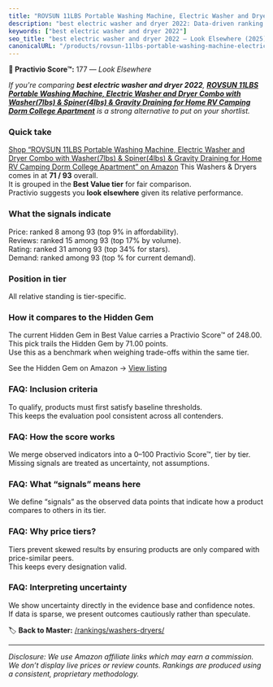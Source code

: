 ```yaml
---
title: "ROVSUN 11LBS Portable Washing Machine, Electric Washer and Dryer Combo with Washer(7lbs) & Spiner(4lbs) & Gravity Draining for Home RV Camping Dorm College Apartment"
description: "best electric washer and dryer 2022: Data-driven ranking using the Practivio Score™. Positioned by quality, value, demand, findability, momentum."
keywords: ["best electric washer and dryer 2022"]
seo_title: "best electric washer and dryer 2022 — Look Elsewhere (2025)"
canonicalURL: "/products/rovsun-11lbs-portable-washing-machine-electric-washer-and-dryer-combo-with-washer7lbs-spiner4lbs-gravity-draining-for-home-rv-camping-dorm-college-apartment-B0CSP33ZNH/"
---
```


**🚫 Practivio Score™:** 177 — _Look Elsewhere_


*If you're comparing **best electric washer and dryer 2022**, **[ROVSUN 11LBS Portable Washing Machine, Electric Washer and Dryer Combo with Washer(7lbs) & Spiner(4lbs) & Gravity Draining for Home RV Camping Dorm College Apartment](https://www.amazon.com/dp/B0CSP33ZNH?tag=practivio-20)** is a strong alternative to put on your shortlist.*
### Quick take
[Shop “ROVSUN 11LBS Portable Washing Machine, Electric Washer and Dryer Combo with Washer(7lbs) & Spiner(4lbs) & Gravity Draining for Home RV Camping Dorm College Apartment” on Amazon](https://www.amazon.com/dp/B0CSP33ZNH?tag=practivio-20)
This Washers & Dryers comes in at **71 / 93** overall.  
It is grouped in the **Best Value tier** for fair comparison.  
Practivio suggests you **look elsewhere** given its relative performance.

### What the signals indicate
Price: ranked 8 among 93 (top 9% in affordability).  
Reviews: ranked 15 among 93 (top 17% by volume).  
Rating: ranked 31 among 93 (top 34% for stars).  
Demand: ranked  among 93 (top % for current demand).

### Position in tier
All relative standing is tier-specific.

### How it compares to the Hidden Gem
The current Hidden Gem in Best Value carries a Practivio Score™ of 248.00.  
This pick trails the Hidden Gem by 71.00 points.  
Use this as a benchmark when weighing trade-offs within the same tier.  

See the Hidden Gem on Amazon → [View listing](https://www.amazon.com/dp/B09YLKMHLH?tag=practivio-20)

### FAQ: Inclusion criteria
To qualify, products must first satisfy baseline thresholds.  
This keeps the evaluation pool consistent across all contenders.

### FAQ: How the score works
We merge observed indicators into a 0–100 Practivio Score™, tier by tier.  
Missing signals are treated as uncertainty, not assumptions.

### FAQ: What “signals” means here
We define “signals” as the observed data points that indicate how a product compares to others in its tier.

### FAQ: Why price tiers?
Tiers prevent skewed results by ensuring products are only compared with price-similar peers.  
This keeps every designation valid.

### FAQ: Interpreting uncertainty
We show uncertainty directly in the evidence base and confidence notes.  
If data is sparse, we present outcomes cautiously rather than speculate.


🏷️ **Back to Master:** [/rankings/washers-dryers/](/rankings/washers-dryers/)

---
_Disclosure: We use Amazon affiliate links which may earn a commission. We don’t display live prices or review counts. Rankings are produced using a consistent, proprietary methodology._
